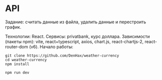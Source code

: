 # API
Задание: считать данные из файла, удалить данные и перестроить график.

Технологии: React.
Сервисы: privatbank, курс доллара.
Зависимости (пакеты npm): vite, react+typescript, axios, chart.js, react-chartjs-2, react-router-dom (v6).
Начало работы:
```shell
git clone https://github.com/DenHax/weather-currency
cd weather-currency
npm install

npm run dev
```
